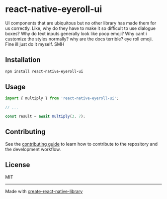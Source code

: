 # react-native-eyeroll-ui

UI components that are ubiquitous but no other library has made them for us correctly. Like, why do they have to make it so difficult to use dialogue boxes? Why do text inputs generally look like poop emoji? Why cant i customize the styles normally? why are the docs terrible? eye roll emoji. Fine ill just do it myself. SMH

## Installation

```sh
npm install react-native-eyeroll-ui
```

## Usage

```js
import { multiply } from 'react-native-eyeroll-ui';

// ...

const result = await multiply(3, 7);
```

## Contributing

See the [contributing guide](CONTRIBUTING.md) to learn how to contribute to the repository and the development workflow.

## License

MIT

---

Made with [create-react-native-library](https://github.com/callstack/react-native-builder-bob)
